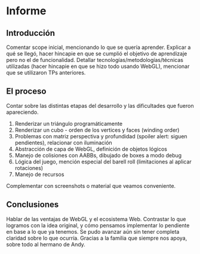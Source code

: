 # Informe

## Introducción

Comentar scope inicial, mencionando lo que se quería aprender. Explicar a qué se llegó, hacer hincapie en que se cumplió el objetivo de aprendizaje pero no el de funcionalidad. Detallar tecnologías/metodologías/técnicas utilizadas (hacer hincapie en que se hizo todo usando WebGL), mencionar que se utilizaron TPs anteriores.

## El proceso

Contar sobre las distintas etapas del desarrollo y las dificultades que fueron apareciendo.

1. Renderizar un triángulo programáticamente
2. Renderizar un cubo - orden de los vertices y faces (winding order)
3. Problemas con matriz perspectiva y profundidad (spoiler alert: siguen pendientes), relacionar con iluminación
4. Abstracción de capa de WebGL, definición de objetos lógicos
5. Manejo de colisiones con AABBs, dibujado de boxes a modo debug
6. Lógica del juego, mención especial del barell roll (limitaciones al aplicar rotaciones)
7. Manejo de recursos

Complementar con screenshots o material que veamos conveniente.

## Conclusiones

Hablar de las ventajas de WebGL y el ecosistema Web. Contrastar lo que logramos con la idea original, y cómo pensamos implementar lo pendiente en base a lo que ya tenemos. Se pudo avanzar aún sin tener completa claridad sobre lo que ocurría. Gracias a la familia que siempre nos apoya, sobre todo al hermano de Andy.